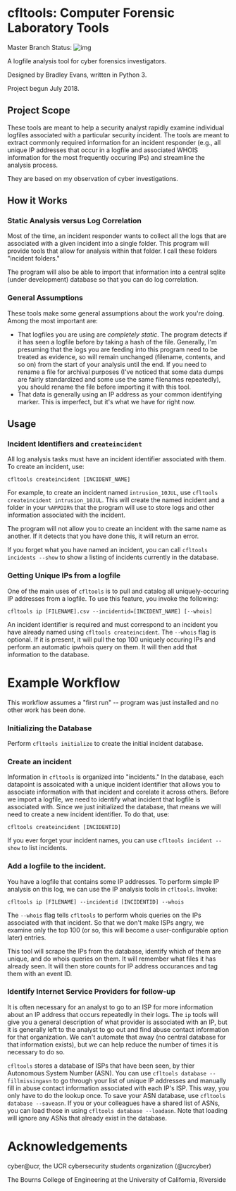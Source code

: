 # cfltools: Computer Forensic Laboratory Tools

Master Branch Status: ![img](https://travis-ci.com/bradley-evans/cfltools.svg?branch=master)

A logfile analysis tool for cyber forensics investigators.

Designed by Bradley Evans, written in Python 3.

Project begun July 2018.

## Project Scope

These tools are meant to help a security analyst rapidly examine individual logfiles associated with a particular security incident. The tools are meant to extract commonly required information for an incident responder (e.g., all unique IP addresses that occur in a logfile and associated WHOIS information for the most frequently occuring IPs) and streamline the analysis process.

They are based on my observation of cyber investigations.

## How it Works

### Static Analysis versus Log Correlation

Most of the time, an incident responder wants to collect all the logs that are associated with a given incident into a single folder. This program will provide tools that allow for analysis within that folder. I call these folders "incident folders." 

The program will also be able to import that information into a central sqlite (under development) database so that you can do log correlation.

### General Assumptions

These tools make some general assumptions about the work you're doing. Among the most important are:
* That logfiles you are using are *completely static*. The program detects if it has seen a logfile before by taking a hash of the file. Generally, I'm presuming that the logs you are feeding into this program need to be treated as evidence, so will remain unchanged (filename, contents, and so on) from the start of your analysis until the end. If you need to rename a file for archival purposes (I've noticed that some data dumps are fairly standardized and some use the same filenames repeatedly), you should rename the file before importing it with this tool.
* That data is generally using an IP address as your common identifying marker. This is imperfect, but it's what we have for right now.

## Usage

### Incident Identifiers and `createincident`

All log analysis tasks must have an incident identifier associated with them. To create an incident, use:

`cfltools createincident [INCIDENT_NAME]`

For example, to create an incident named `intrusion_10JUL`, use `cfltools createincident intrusion_10JUL`. This will create the named incident and a folder in your `%APPDIR%` that the program will use to store logs and other information associated with the incident.

The program will not allow you to create an incident with the same name as another. If it detects that you have done this, it will return an error.

If you forget what you have named an incident, you can call `cfltools incidents --show` to show a listing of incidents currently in the database.

### Getting Unique IPs from a logfile

One of the main uses of `cfltools` is to pull and catalog all uniquely-occuring IP addresses from a logfile. To use this feature, you invoke the following:

`cfltools ip [FILENAME].csv --incidentid=[INCIDENT_NAME] [--whois]`

An incident identifier is required and must correspond to an incident you have already named using `cfltools createincident`. The `--whois` flag is optional. If it is present, it will pull the top 100 uniquely occuring IPs and perform an automatic ipwhois query on them. It will then add that information to the database.

# Example Workflow

This workflow assumes a "first run" -- program was just installed and no other work has been done.

### Initializing the Database

Perform `cfltools initialize` to create the initial incident database.

### Create an incident

Information in `cfltools` is organized into "incidents." In the database, each datapoint is assoicated with a unique incident identifier that allows you to associate information with that incident and corelate it across others. Before we import a logfile, we need to identify what incident that logfile is associated with. Since we just initialized the database, that means we will need to create a new incident identifier. To do that, use:

`cfltools createincident [INCIDENTID]`

If you ever forget your incident names, you can use `cfltools incident --show` to list incidents.

### Add a logfile to the incident.

You have a logfile that contains some IP addresses. To perform simple IP analysis on this log, we can use the IP analysis tools in `cfltools`. Invoke:

`cfltools ip [FILENAME] --incidentid [INCIDENTID] --whois`

The `--whois` flag tells `cfltools` to perform whois queries on the IPs associated with that incident. So that we don't make ISPs angry, we examine only the top 100 (or so, this will become a user-configurable option later) entries. 

This tool will scrape the IPs from the database, identify which of them are unique, and do whois queries on them. It will remember what files it has already seen. It will then store counts for IP address occurances and tag them with an event ID.

### Identify Internet Service Providers for follow-up

It is often necessary for an analyst to go to an ISP for more information about an IP address that occurs repeatedly in their logs. The `ip` tools will give you a general description of what provider is associated with an IP, but it is generally left to the analyst to go out and find abuse contact information for that organization. We can't automate that away (no central database for that information exists), but we can help reduce the number of times it is necessary to do so.

`cfltools` stores a database of ISPs that have been seen, by thier Autonomous System Number (ASN). You can use `cfltools database --fillmissingasn` to go through your list of unique IP addresses and manually fill in abuse contact information associated with each IP's ISP. This way, you only have to do the lookup once. To save your ASN database, use `cfltools database --saveasn`. If you or your colleagues have a shared list of ASNs, you can load those in using `cfltools database --loadasn`. Note that loading will ignore any ASNs that already exist in the database.

# Acknowledgements

cyber@ucr, the UCR cybersecurity students organization (@ucrcyber)

The Bourns College of Engineering at the University of California, Riverside
